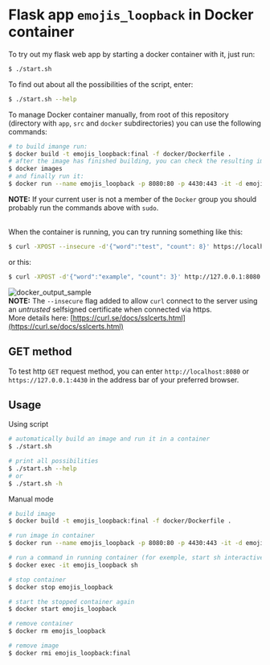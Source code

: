 # Flask app `emojis_loopback` in Docker container
To try out my flask web app by starting a docker container with it, just run:
```sh
$ ./start.sh
```
To find out about all the possibilities of the script, enter:
```sh
$ ./start.sh --help
```
To manage Docker container manually, from root of this repository (directory with `app`, `src` and `docker` subdirectories) you can use the following commands:
```sh
# to build imange run:
$ docker build -t emojis_loopback:final -f docker/Dockerfile .
# after the image has finished building, you can check the resulting image size:
$ docker images
# and finally run it:
$ docker run --name emojis_loopback -p 8080:80 -p 4430:443 -it -d emojis_loopback:final
```
**NOTE:** If your current user is not a member of the `Docker` group you should probably run the commands above with `sudo`.

<br/>When the container is running, you can try running something like this:
```sh
$ curl -XPOST --insecure -d'{"word":"test", "count": 8}' https://localhost:4430
```
or this:
```sh
$ curl -XPOST -d'{"word":"example", "count": 3}' http://127.0.0.1:8080
```
![docker_output_sample](https://user-images.githubusercontent.com/63558838/110846836-4a2fab80-82bd-11eb-9aed-f88b57f38041.png)<br/>
**NOTE:** The `--insecure` flag added to allow `curl` connect to the server using an *untrusted* selfsigned certificate when connected via https.
<br/>More details here: [https://curl.se/docs/sslcerts.html](https://curl.se/docs/sslcerts.html)
## GET method
To test http `GET` request method, you can enter `http://localhost:8080` or `https://127.0.0.1:4430` in the address bar of your preferred browser.

## Usage
Using script
```sh
# automatically build an image and run it in a container
$ ./start.sh

# print all possibilities
$ ./start.sh --help
# or
$ ./start.sh -h
```
Manual mode
```sh
# build image
$ docker build -t emojis_loopback:final -f docker/Dockerfile .

# run image in container
$ docker run --name emojis_loopback -p 8080:80 -p 4430:443 -it -d emojis_loopback:final

# run a command in running container (for exemple, start sh interactively)
$ docker exec -it emojis_loopback sh

# stop container
$ docker stop emojis_loopback

# start the stopped container again
$ docker start emojis_loopback

# remove container
$ docker rm emojis_loopback

# remove image
$ docker rmi emojis_loopback:final
```
